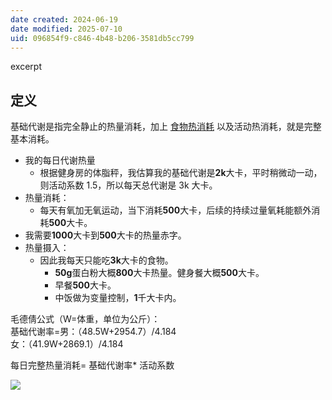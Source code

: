 ```yaml
---
date created: 2024-06-19
date modified: 2025-07-10
uid: 096854f9-c846-4b48-b206-3581db5cc799
---
```


excerpt

<!-- more -->

## 定义

基础代谢是指完全静止的热量消耗，加上 [食物热消耗](食物热消耗) 以及活动热消耗，就是完整基本消耗。

- 我的每日代谢热量
	- 根据健身房的体脂秤，我估算我的基础代谢是**2k**大卡，平时稍微动一动，则活动系数 1.5，所以每天总代谢是 3k 大卡。
- 热量消耗：
	- 每天有氧加无氧运动，当下消耗**500**大卡，后续的持续过量氧耗能额外消耗**500**大卡。
- 我需要**1000**大卡到**500**大卡的热量赤字。
- 热量摄入：
	- 因此我每天只能吃**3k**大卡的食物。
		- **50g**蛋白粉大概**800**大卡热量。健身餐大概**500**大卡。
		- 早餐**500**大卡。
		- 中饭做为变量控制，**1**千大卡内。

毛德倩公式（W=体重，单位为公斤）：  
基础代谢率=男：（48.5W+2954.7）/4.184  
女：（41.9W+2869.1）/4.184

每日完整热量消耗= 基础代谢率\* 活动系数

![](https://img.oldwinter.top/20221205233011.png)
